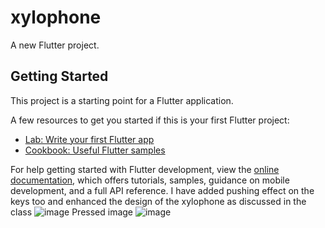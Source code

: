 # xylophone

A new Flutter project.

## Getting Started

This project is a starting point for a Flutter application.

A few resources to get you started if this is your first Flutter project:

- [Lab: Write your first Flutter app](https://docs.flutter.dev/get-started/codelab)
- [Cookbook: Useful Flutter samples](https://docs.flutter.dev/cookbook)

For help getting started with Flutter development, view the
[online documentation](https://docs.flutter.dev/), which offers tutorials,
samples, guidance on mobile development, and a full API reference.
I have added pushing effect on the keys too and enhanced the design of the xylophone as discussed in the class
![image](https://github.com/user-attachments/assets/a08b163a-93fc-4177-aaa3-2e2e49700528)
Pressed image 
![image](https://github.com/user-attachments/assets/87aefca7-498c-4cf1-8152-9ba89d8f5c06)
